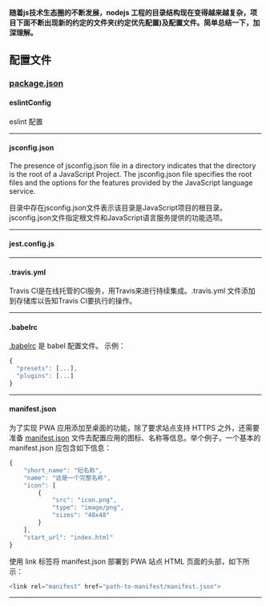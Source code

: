 
**随着js技术生态圈的不断发展，nodejs 工程的目录结构现在变得越来越复杂，项目下面不断出现新的约定的文件夹(约定优先配置)及配置文件。简单总结一下，加深理解。**

## 配置文件

### [package.json](http://www.cnblogs.com/tzyy/p/5193811.html#_h1_10)      


#### eslintConfig 
eslint 配置

***

#### jsconfig.json
	
The presence of jsconfig.json file in a directory indicates that the directory is the root of a JavaScript Project. The jsconfig.json file specifies the root files and the options for the features provided by the JavaScript language service.

目录中存在jsconfig.json文件表示该目录是JavaScript项目的根目录。 jsconfig.json文件指定根文件和JavaScript语言服务提供的功能选项。

***

#### jest.config.js

***

#### .travis.yml
Travis CI是在线托管的CI服务，用Travis来进行持续集成。.travis.yml 文件添加到存储库以告知Travis CI要执行的操作。

***

#### .babelrc
[.babelrc](https://babeljs.io/docs/en/configuration#babelrc) 是 babel 配置文件。
示例：
```javascript
{
  "presets": [...],
  "plugins": [...]
}
```
***

#### manifest.json
为了实现 PWA 应用添加至桌面的功能，除了要求站点支持 HTTPS 之外，还需要准备 [manifest.json](https://lavas.baidu.com/doc/engage-retain-users/add-to-home-screen/introduction) 文件去配置应用的图标、名称等信息。举个例子，一个基本的 manifest.json 应包含如下信息：
```javascript
{
    "short_name": "短名称",
    "name": "这是一个完整名称",
    "icon": [
        {
            "src": "icon.png",
            "type": "image/png",
            "sizes": "48x48"
        }
    ],
    "start_url": "index.html"
}
```
使用 link 标签将 manifest.json 部署到 PWA 站点 HTML 页面的头部，如下所示：
```javascript
<link rel="manifest" href="path-to-manifest/manifest.json">
```

***




